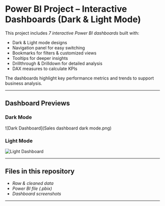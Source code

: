 # Power BI Project – Interactive Dashboards (Dark & Light Mode)

This project includes *7 interactive Power BI dashboards* built with:
- Dark & Light mode designs  
- Navigation panel for easy switching  
- Bookmarks for filters & customized views  
- Tooltips for deeper insights  
- Drillthrough & Drilldown for detailed analysis  
- DAX measures to calculate KPIs  

The dashboards highlight key performance metrics and trends to support business analysis.  

---

## Dashboard Previews  

### Dark Mode  
![Dark Dashboard](Sales dashboard dark mode.png)  

### Light Mode  
![Light Dashboard](dashboard-light.png)  

---

## Files in this repository
- *Raw & cleaned data*  
- *Power BI file (.pbix)*  
- *Dashboard screenshots*   

---
